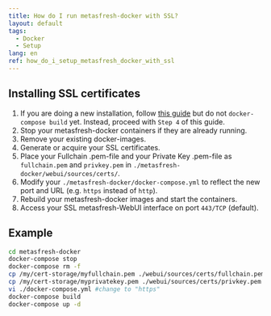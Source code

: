 ```yaml
---
title: How do I run metasfresh-docker with SSL?
layout: default
tags:  
  - Docker
  - Setup
lang: en
ref: how_do_i_setup_metasfresh_docker_with_ssl
---
```


## Installing SSL certificates
1. If you are doing a new installation, follow [this guide](How_do_I_setup_the_metasfresh_stack_using_Docker) but do not `docker-compose build` yet. Instead, proceed with `Step 4` of this guide.
1. Stop your metasfresh-docker containers if they are already running.
1. Remove your existing docker-images.
1. Generate or acquire your SSL certificates.
1. Place your Fullchain .pem-file and your Private Key .pem-file as `fullchain.pem` and `privkey.pem` in `./metasfresh-docker/webui/sources/certs/`.
1. Modify your `./metasfresh-docker/docker-compose.yml` to reflect the new port and URL (e.g. `https` instead of `http`).
1. Rebuild your metasfresh-docker images and start the containers.
1. Access your SSL metasfresh-WebUI interface on port `443/TCP` (default).


## Example

```bash
cd metasfresh-docker
docker-compose stop
docker-compose rm -f
cp /my/cert-storage/myfullchain.pem ./webui/sources/certs/fullchain.pem
cp /my/cert-storage/myprivatekey.pem ./webui/sources/certs/privkey.pem
vi ./docker-compose.yml #change to "https"
docker-compose build
docker-compose up -d
```
